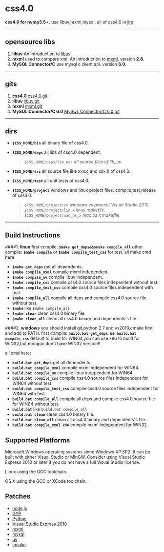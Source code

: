 css4.0
======

**css4.0 for nvmp3.5+.** 
use libuv,mxml,mysql.
all of css4.0 in [jira](http://192.168.203.103:8080/browse/CSS-2).

---------



opensource libs
----------

 1. **libuv** 
    An introduction to [libuv](http://nikhilm.github.io/uvbook/index.html).
 2. **mxml**
    used to compare xml. An introduction to [mxml](http://www.msweet.org/documentation/project3/Mini-XML.html).
    version **2.8**.
 3. **MySQL Connector/C**
    use mysql c client api.
    version **6.0**.

----------


gits
----------
1. **css4.0**   [css4.0.git](git@192.168.203.211:storageServer4.0.git)
2. **libuv**    [libuv.git](git@192.168.203.211:libuv.git)
3. **mxml**     [mxml.git](git@192.168.203.211:mxml)
4. **MySQL Connector/C 6.0**    [MySQL Connector/C 6.0.git](git@192.168.203.211:libmysql.git)


----------


dirs
---------

 - **`$CSS_HOME/bin`**
    all binary file of css4.0.

 - **`$CSS_HOME/deps`**
    all libs of css4.0 dependent.

     > `$CSS_HOME/deps/lib_uv/` *all source files of lib_uv.*

 - **`$CSS_HOME/src`**
    all source file like xxx.c and xxx.h of css4.0.

 - **`$CSS_HOME/test`**
    all unit tests of css4.0.  

 - **`$CSS_HOME/project`**
    windows and linux project files.
    compile,test,release of css4.0.

    >`$CSS_HOME/project/vs` *windows vs procect.Visual Studio 2010.*
    >`$CSS_HOME/project/linux` *linux makefile.*
    >`$CSS_HOME/project/mac_os_x` *mac os x makefile.*
    
    
    


----------


Build Instructions
----------

####1. **linux**
first compile: **`$make get_deps&&$make compile_all`**
other compile:  **`$make compile`** or **`$make compile_test_css`** for test.
all make cmd here:

 - **`$make get_deps`**         get all dependents.
 - **`$make compile_mxml`**     compile mxml independent.
 - **`$make compile_uv`**       compile libuv independent.
 - **`$make compile_css`**      compile css4.0 source files independent without test.
 - **`$make compile_test_css`** compile css4.0 source files independent with test.
 - **`$make compile_all`**      compile all deps and compile css4.0 source file without test.
 - **`$make`**                  like `$make compile_all`
 - **`$make clean`**            clean css4.0 binary file.
 - **`$make clean_all`**        clean all css4.0 binary and dependents's file.
    
####2. **windows**
you should install git,python 2.7 and vs2010,cmake first and add to PATH.
first compile: **`build.bat get_deps && build.bat compile_css`**
default to build for WIN64,you can use x86 to build for WIN32,but mongoc don't have WIN32 version!!

all cmd here:

 - **`build.bat get_deps`**	    get all dependents.
 - **`build.bat compile_mxml`**     compile mxml independent for WIN64.
 - **`build.bat compile_uv`**       compile libuv independent for WIN64
 - **`build.bat compile_css`**      compile css4.0 source files independent for WIN64 without test.
 - **`build.bat compile_test_css`** compile css4.0 source files independent for WIN64 with test.
 - **`build.bat compile_all`**      compile all deps and compile css4.0 source file for WIN64 without test.
 - **`build.bat`**                  like `build.bat compile_all`
 - **`build.bat clean`**            clean css4.0 binary file.
 - **`build.bat clean_all`**        clean all css4.0 binary and dependents's file.
 - **`build.bat compile_mxml x86`** compile mxml independent for WIN32.
 
 
 


Supported Platforms
---------------

Microsoft Windows operating systems since Windows XP SP2. It can be built
with either Visual Studio or MinGW. Consider using
Visual Studio Express 2010 or later if you do not have a full Visual
Studio license.

Linux using the GCC toolchain.

OS X using the GCC or XCode toolchain.

Patches
-------------

 - [node.js](http://nodejs.org/)
 - [GYP](http://code.google.com/p/gyp/)
 - [Python](https://www.python.org/downloads/)
 - [Visual Studio Express 2010]( http://www.microsoft.com/visualstudio/eng/products/visual-studio-2010-express)
 - [mxml](http://www.msweet.org/projects.php?Z3)
 - [mysql](http://www.mysql.com)
 - [uv](https://github.com/joyent/libuv)
 - [cmake](http://www.cmake.org/cmake/resources/software.html)